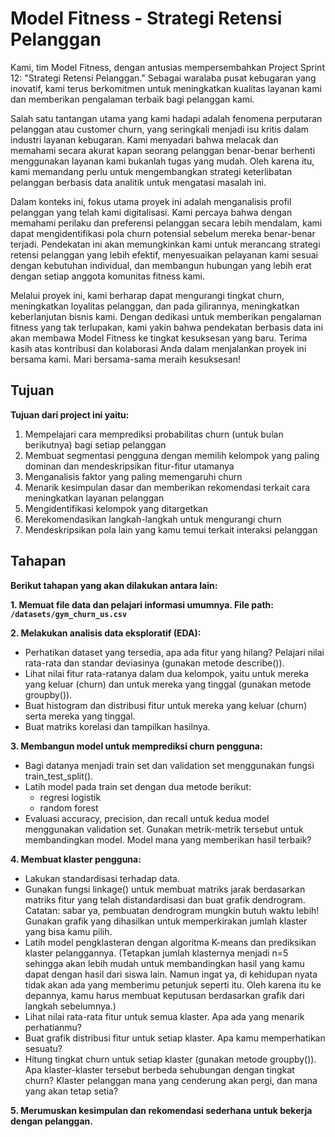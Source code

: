 # Model Fitness - Strategi Retensi Pelanggan

Kami, tim Model Fitness, dengan antusias mempersembahkan Project Sprint 12: "Strategi Retensi Pelanggan." Sebagai waralaba pusat kebugaran yang inovatif, kami terus berkomitmen untuk meningkatkan kualitas layanan kami dan memberikan pengalaman terbaik bagi pelanggan kami.

Salah satu tantangan utama yang kami hadapi adalah fenomena perputaran pelanggan atau customer churn, yang seringkali menjadi isu kritis dalam industri layanan kebugaran. Kami menyadari bahwa melacak dan memahami secara akurat kapan seorang pelanggan benar-benar berhenti menggunakan layanan kami bukanlah tugas yang mudah. Oleh karena itu, kami memandang perlu untuk mengembangkan strategi keterlibatan pelanggan berbasis data analitik untuk mengatasi masalah ini.

Dalam konteks ini, fokus utama proyek ini adalah menganalisis profil pelanggan yang telah kami digitalisasi. Kami percaya bahwa dengan memahami perilaku dan preferensi pelanggan secara lebih mendalam, kami dapat mengidentifikasi pola churn potensial sebelum mereka benar-benar terjadi. Pendekatan ini akan memungkinkan kami untuk merancang strategi retensi pelanggan yang lebih efektif, menyesuaikan pelayanan kami sesuai dengan kebutuhan individual, dan membangun hubungan yang lebih erat dengan setiap anggota komunitas fitness kami.

Melalui proyek ini, kami berharap dapat mengurangi tingkat churn, meningkatkan loyalitas pelanggan, dan pada gilirannya, meningkatkan keberlanjutan bisnis kami. Dengan dedikasi untuk memberikan pengalaman fitness yang tak terlupakan, kami yakin bahwa pendekatan berbasis data ini akan membawa Model Fitness ke tingkat kesuksesan yang baru. Terima kasih atas kontribusi dan kolaborasi Anda dalam menjalankan proyek ini bersama kami. Mari bersama-sama meraih kesuksesan!
## Tujuan
**Tujuan dari project ini yaitu:**

1. Mempelajari cara memprediksi probabilitas churn (untuk bulan berikutnya) bagi setiap pelanggan
2. Membuat segmentasi pengguna dengan memilih kelompok yang paling dominan dan mendeskripsikan fitur-fitur utamanya
3. Menganalisis faktor yang paling memengaruhi churn
4. Menarik kesimpulan dasar dan memberikan rekomendasi terkait cara meningkatkan layanan pelanggan
5. Mengidentifikasi kelompok yang ditargetkan
6. Merekomendasikan langkah-langkah untuk mengurangi churn
7. Mendeskripsikan pola lain yang kamu temui terkait interaksi pelanggan

## Tahapan
**Berikut tahapan yang akan dilakukan antara lain:**

**1. Memuat file data dan pelajari informasi umumnya. File path: `/datasets/gym_churn_us.csv`**

**2. Melakukan analisis data eksploratif (EDA):**
- Perhatikan dataset yang tersedia, apa ada fitur yang hilang?󠀲󠀡󠀥󠀥󠀧󠀨󠀣󠀠󠀳󠀰 Pelajari nilai rata-rata dan standar deviasinya (gunakan metode describe()).󠀲󠀡󠀥󠀥󠀧󠀨󠀣󠀡󠀳
- Lihat nilai fitur rata-ratanya dalam dua kelompok, yaitu untuk mereka yang keluar (churn) dan untuk mereka yang tinggal (gunakan metode groupby()).󠀲󠀡󠀥󠀥󠀧󠀨󠀣󠀢󠀳
- Buat histogram dan distribusi fitur untuk mereka yang keluar (churn) serta mereka yang tinggal.󠀲󠀡󠀥󠀥󠀧󠀨󠀣󠀣󠀳
- Buat matriks korelasi dan tampilkan hasilnya.

**3. Membangun model untuk memprediksi churn pengguna:**
- Bagi datanya menjadi train set dan validation set menggunakan fungsi train_test_split().󠀲󠀡󠀥󠀥󠀧󠀨󠀣󠀨󠀳
- Latih model pada train set dengan dua metode berikut:
  - regresi logistik
  - random forest
- Evaluasi accuracy, precision, dan recall untuk kedua model menggunakan validation set.󠀲󠀡󠀥󠀥󠀧󠀨󠀤󠀢󠀳󠀰 Gunakan metrik-metrik tersebut untuk membandingkan model.󠀲󠀡󠀥󠀥󠀧󠀨󠀤󠀣󠀳󠀰 Model mana yang memberikan hasil terbaik?

**4. Membuat klaster pengguna:**
- Lakukan standardisasi terhadap data.󠀲󠀡󠀥󠀥󠀧󠀨󠀤󠀩󠀳
- Gunakan fungsi linkage() untuk membuat matriks jarak berdasarkan matriks fitur yang telah distandardisasi dan buat grafik dendrogram.󠀲󠀡󠀥󠀥󠀧󠀨󠀥󠀠󠀳󠀰 Catatan: sabar ya, pembuatan dendrogram mungkin butuh waktu lebih!󠀲󠀡󠀥󠀥󠀧󠀨󠀥󠀡󠀳󠀰 Gunakan grafik yang dihasilkan untuk memperkirakan jumlah klaster yang bisa kamu pilih.󠀲󠀡󠀥󠀥󠀧󠀨󠀥󠀢󠀳
- Latih model pengklasteran dengan algoritma K-means dan prediksikan klaster pelanggannya. (Tetapkan jumlah klasternya menjadi n=5 sehingga akan lebih mudah untuk membandingkan hasil yang kamu dapat dengan hasil dari siswa lain.󠀲󠀡󠀥󠀥󠀧󠀨󠀥󠀣󠀳󠀰 Namun ingat ya, di kehidupan nyata tidak akan ada yang memberimu petunjuk seperti itu. Oleh karena itu ke depannya, kamu harus membuat keputusan berdasarkan grafik dari langkah sebelumnya.)󠀲󠀡󠀥󠀥󠀧󠀨󠀥󠀤󠀳
- Lihat nilai rata-rata fitur untuk semua klaster.󠀲󠀡󠀥󠀥󠀧󠀨󠀥󠀥󠀳󠀰 Apa ada yang menarik perhatianmu?󠀲󠀡󠀥󠀥󠀧󠀨󠀥󠀦󠀳
- Buat grafik distribusi fitur untuk setiap klaster.󠀲󠀡󠀥󠀥󠀧󠀨󠀥󠀧󠀳󠀰 Apa kamu memperhatikan sesuatu?
- Hitung tingkat churn untuk setiap klaster (gunakan metode groupby()).󠀲󠀡󠀥󠀥󠀧󠀨󠀥󠀩󠀳󠀰 Apa klaster-klaster tersebut berbeda sehubungan dengan tingkat churn?󠀲󠀡󠀥󠀥󠀧󠀨󠀦󠀠󠀳󠀰 Klaster pelanggan mana yang cenderung akan pergi, dan mana yang akan tetap setia?

**5. Merumuskan kesimpulan dan rekomendasi sederhana untuk bekerja dengan pelanggan.**
